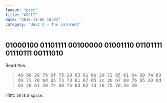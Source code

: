 ```yaml
---
layout: "post"
title: "ASCII"
date: "2016-11-06 10:03"
category: "Unit 2 – The internet"
---
```


## 01000100 01101111 00100000 01001110 01101111 01110111 00111010

Read this:

> <kbd>49 66 20 79 6f 75 20 63 61 6e 20 72 65 61 64 20 74 68 69 73 20 6d 65 73 73 61 67 65 2c 20 67 69 76 65 20 6d 65 20 61 20 74 68 75 6d 62 73 20 75 70 2e 20
</kbd>

Hint: `20` is a `space`. 
